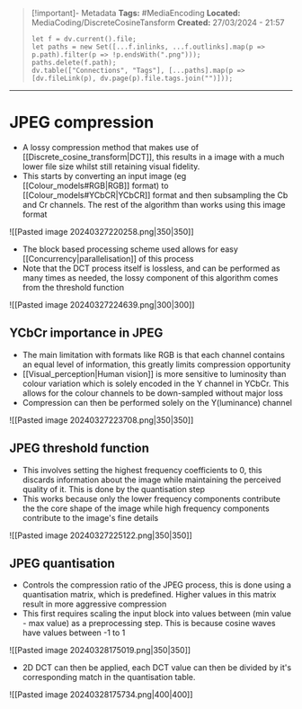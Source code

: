 > [!important]- Metadata
> **Tags:** #MediaEncoding 
> **Located:** MediaCoding/DiscreteCosineTansform
> **Created:** 27/03/2024 - 21:57
> ```dataviewjs
> let f = dv.current().file;
> let paths = new Set([...f.inlinks, ...f.outlinks].map(p => p.path).filter(p => !p.endsWith(".png")));
> paths.delete(f.path);
> dv.table(["Connections", "Tags"], [...paths].map(p => [dv.fileLink(p), dv.page(p).file.tags.join("")]));
> ```

___
# JPEG compression
- A lossy compression method that makes use of [[Discrete_cosine_transform|DCT]], this results in a image with a much lower file size whilst still retaining visual fidelity. 
- This starts by converting an input image (eg [[Colour_models#RGB|RGB]] format) to [[Colour_models#YCbCR|YCbCR]] format and then subsampling the Cb and Cr channels. The rest of the algorithm than works using this image format

![[Pasted image 20240327220258.png|350|350]]

- The block based processing scheme used allows for easy [[Concurrency|parallelisation]] of this process 
- Note that the DCT process itself is lossless, and can be performed as many times as needed, the lossy component of this algorithm comes from the threshold function

![[Pasted image 20240327224639.png|300|300]]
## YCbCr importance in JPEG
- The main limitation with formats like RGB is that each channel contains an equal level of information, this greatly limits compression opportunity 
- [[Visual_perception|Human vision]] is more sensitive to luminosity than colour variation which is solely encoded in the Y channel in YCbCr. This allows for the colour channels to be down-sampled without major loss
- Compression can then be performed solely on the Y(luminance) channel

![[Pasted image 20240327223708.png|350|350]]


## JPEG threshold function
- This involves setting the highest frequency coefficients to 0, this discards information about the image while maintaining the perceived quality of it. This is done by the quantisation step
- This works because only the lower frequency components contribute the the core shape of the image while high frequency components contribute to the image's fine details

![[Pasted image 20240327225122.png|350|350]]

## JPEG quantisation
- Controls the compression ratio of the JPEG process, this is done using a quantisation matrix, which is predefined. Higher values in this matrix result in more aggressive compression
- This first requires scaling the input block into values between (min value - max value) as a preprocessing step. This is because cosine waves have values between -1 to 1

![[Pasted image 20240328175019.png|350|350]]

- 2D DCT can then be applied, each DCT value can then be divided by it's corresponding match in the quantisation table. 

![[Pasted image 20240328175734.png|400|400]]
